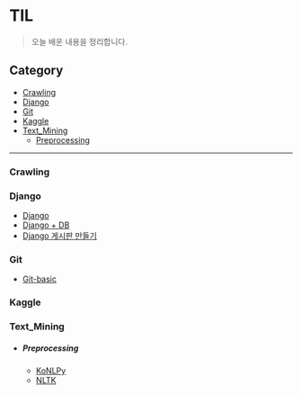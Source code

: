 # TIL

> 오늘 배운 내용을 정리합니다.



## Category

- [Crawling](<https://github.com/winarc24/TIL/tree/master/Crawling>)
- [Django](<https://github.com/winarc24/TIL/blob/master/Django>)
- [Git](<https://github.com/winarc24/TIL/tree/master/Git>)
- [Kaggle](<https://github.com/winarc24/TIL/tree/master/Kaggle>)
- [Text_Mining](<https://github.com/winarc24/TIL/tree/master/Text_Mining>)
  - [Preprocessing](<https://github.com/winarc24/TIL/tree/master/Text_Mining/Preprocessing>)

---

### Crawling

### Django

- [Django](<https://github.com/winarc24/TIL/blob/master/Django/Django.md>)
- [Django + DB](<[https://github.com/winarc24/TIL/blob/master/Django/Django%20%2B%20DB.md](https://github.com/winarc24/TIL/blob/master/Django/Django %2B DB.md)>)
- [Django 게시판 만들기](<[https://github.com/winarc24/TIL/blob/master/Django/Django%20%EA%B2%8C%EC%8B%9C%ED%8C%90%20%EB%A7%8C%EB%93%A4%EA%B8%B0.md](https://github.com/winarc24/TIL/blob/master/Django/Django 게시판 만들기.md)>)

### Git

- [Git-basic](<https://github.com/winarc24/TIL/blob/master/Git/Git-basic.md>)

### Kaggle

### Text_Mining

- ##### Preprocessing

  - [KoNLPy](<https://github.com/winarc24/TIL/blob/master/Text_Mining/Preprocessing/KoNLPy.ipynb>)
  - [NLTK](<https://github.com/winarc24/TIL/blob/master/Text_Mining/Preprocessing/NLTK.ipynb>)

